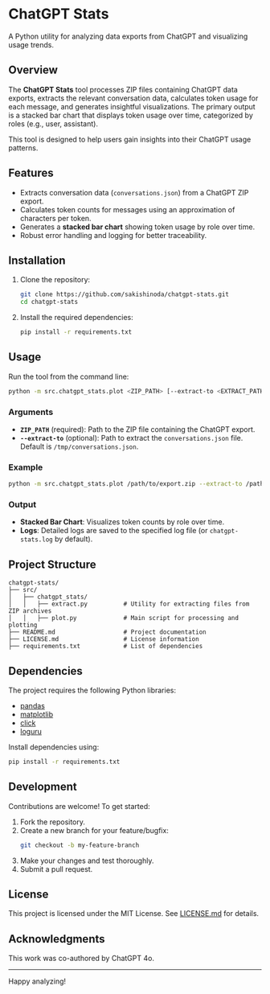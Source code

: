 
# ChatGPT Stats

A Python utility for analyzing data exports from ChatGPT and visualizing  usage trends.

## Overview

The **ChatGPT Stats** tool processes ZIP files containing ChatGPT data exports, extracts 
the relevant conversation data, calculates token usage for each message, and generates 
insightful visualizations. The primary output is a stacked bar chart that displays token usage 
over time, categorized by roles (e.g., user, assistant).

This tool is designed to help users gain insights into their ChatGPT usage patterns.

## Features

- Extracts conversation data (`conversations.json`) from a ChatGPT ZIP export.
- Calculates token counts for messages using an approximation of characters per token.
- Generates a **stacked bar chart** showing token usage by role over time.
- Robust error handling and logging for better traceability.

## Installation

1. Clone the repository:
    ```bash
    git clone https://github.com/sakishinoda/chatgpt-stats.git
    cd chatgpt-stats
    ```

2. Install the required dependencies:
    ```bash
    pip install -r requirements.txt
    ```

## Usage

Run the tool from the command line:

```bash
python -m src.chatgpt_stats.plot <ZIP_PATH> [--extract-to <EXTRACT_PATH>] [--log-file <LOG_PATH>]
```

### Arguments

- **`ZIP_PATH`** (required): Path to the ZIP file containing the ChatGPT export.
- **`--extract-to`** (optional): Path to extract the `conversations.json` file. Default is `/tmp/conversations.json`.

### Example

```bash
python -m src.chatgpt_stats.plot /path/to/export.zip --extract-to /path/to/conversations.json
```

### Output

- **Stacked Bar Chart**: Visualizes token counts by role over time.
- **Logs**: Detailed logs are saved to the specified log file (or `chatgpt-stats.log` by default).

## Project Structure

```
chatgpt-stats/
├── src/
│   ├── chatgpt_stats/
│   │   ├── extract.py          # Utility for extracting files from ZIP archives
│   │   ├── plot.py             # Main script for processing and plotting
├── README.md                   # Project documentation
├── LICENSE.md                  # License information
├── requirements.txt            # List of dependencies
```

## Dependencies

The project requires the following Python libraries:
- [pandas](https://pandas.pydata.org/)
- [matplotlib](https://matplotlib.org/)
- [click](https://click.palletsprojects.com/)
- [loguru](https://loguru.readthedocs.io/)

Install dependencies using:
```bash
pip install -r requirements.txt
```

## Development

Contributions are welcome! To get started:
1. Fork the repository.
2. Create a new branch for your feature/bugfix:
    ```bash
    git checkout -b my-feature-branch
    ```
3. Make your changes and test thoroughly.
4. Submit a pull request.

## License

This project is licensed under the MIT License. See [LICENSE.md](LICENSE.md) for details.

## Acknowledgments

This work was co-authored by ChatGPT 4o.

---

Happy analyzing!
